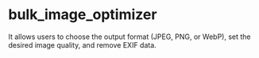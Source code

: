 # bulk_image_optimizer
It allows users to choose the output format (JPEG, PNG, or WebP), set the desired image quality, and remove EXIF data.
